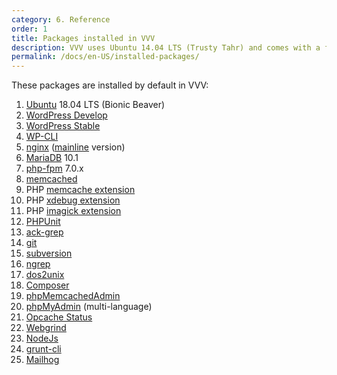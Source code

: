 ```yaml
---
category: 6. Reference
order: 1
title: Packages installed in VVV
description: VVV uses Ubuntu 14.04 LTS (Trusty Tahr) and comes with a few packages installed by default.
permalink: /docs/en-US/installed-packages/
---
```


These packages are installed by default in VVV:

1. [Ubuntu](http://www.ubuntu.com/) 18.04 LTS (Bionic Beaver)
1. [WordPress Develop](https://develop.svn.wordpress.org/trunk/)
1. [WordPress Stable](https://wordpress.org/)
1. [WP-CLI](http://wp-cli.org/)
1. [nginx](http://nginx.org/) ([mainline](http://nginx.com/blog/nginx-1-6-1-7-released/) version)
1. [MariaDB](https://mariadb.org/) 10.1
1. [php-fpm](http://php-fpm.org/) 7.0.x
1. [memcached](http://memcached.org/)
1. PHP [memcache extension](https://pecl.php.net/package/memcache)
1. PHP [xdebug extension](https://pecl.php.net/package/xdebug)
1. PHP [imagick extension](https://pecl.php.net/package/imagick/)
1. [PHPUnit](https://phpunit.de/)
1. [ack-grep](https://beyondgrep.com/)
1. [git](https://git-scm.com/)
1. [subversion](https://subversion.apache.org/)
1. [ngrep](http://ngrep.sourceforge.net/usage.html)
1. [dos2unix](http://dos2unix.sourceforge.net/)
1. [Composer](https://github.com/composer/composer)
1. [phpMemcachedAdmin](https://code.google.com/p/phpmemcacheadmin/)
1. [phpMyAdmin](http://www.phpmyadmin.net/) (multi-language)
1. [Opcache Status](https://github.com/rlerdorf/opcache-status)
1. [Webgrind](https://github.com/jokkedk/webgrind)
1. [NodeJs](https://nodejs.org/)
1. [grunt-cli](https://github.com/gruntjs/grunt-cli)
1. [Mailhog](https://github.com/mailhog/MailHog)
